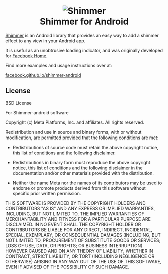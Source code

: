 <h1 align="center">
<img src="/shimmer.gif?raw=true" alt="Shimmer" /><br />
Shimmer for Android
</h1>


[Shimmer](http://facebook.github.io/shimmer-android) is an Android library that
provides an easy way to add a shimmer effect to any view in your Android app.

It is useful as an unobtrusive loading indicator, and was originally developed for <a href="http://newsroom.fb.com/news/2013/04/introducing-home/">Facebook Home</a>.

Find more examples and usage instructions over at:

[facebook.github.io/shimmer-android](http://facebook.github.io/shimmer-android)

## License

BSD License

For Shimmer-android software

Copyright (c) Meta Platforms, Inc. and affiliates. All rights reserved.

Redistribution and use in source and binary forms, with or without modification,
are permitted provided that the following conditions are met:

 * Redistributions of source code must retain the above copyright notice, this
   list of conditions and the following disclaimer.

 * Redistributions in binary form must reproduce the above copyright notice,
   this list of conditions and the following disclaimer in the documentation
   and/or other materials provided with the distribution.

 * Neither the name Meta nor the names of its contributors may be used to
   endorse or promote products derived from this software without specific
   prior written permission.

THIS SOFTWARE IS PROVIDED BY THE COPYRIGHT HOLDERS AND CONTRIBUTORS "AS IS" AND
ANY EXPRESS OR IMPLIED WARRANTIES, INCLUDING, BUT NOT LIMITED TO, THE IMPLIED
WARRANTIES OF MERCHANTABILITY AND FITNESS FOR A PARTICULAR PURPOSE ARE
DISCLAIMED. IN NO EVENT SHALL THE COPYRIGHT HOLDER OR CONTRIBUTORS BE LIABLE FOR
ANY DIRECT, INDIRECT, INCIDENTAL, SPECIAL, EXEMPLARY, OR CONSEQUENTIAL DAMAGES
(INCLUDING, BUT NOT LIMITED TO, PROCUREMENT OF SUBSTITUTE GOODS OR SERVICES;
LOSS OF USE, DATA, OR PROFITS; OR BUSINESS INTERRUPTION) HOWEVER CAUSED AND ON
ANY THEORY OF LIABILITY, WHETHER IN CONTRACT, STRICT LIABILITY, OR TORT
(INCLUDING NEGLIGENCE OR OTHERWISE) ARISING IN ANY WAY OUT OF THE USE OF THIS
SOFTWARE, EVEN IF ADVISED OF THE POSSIBILITY OF SUCH DAMAGE.
